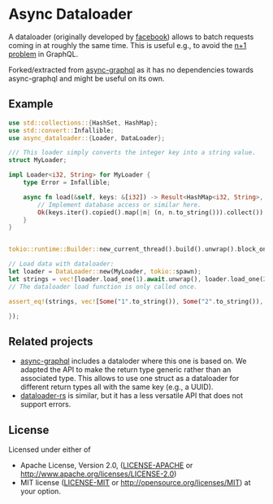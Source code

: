 # Async Dataloader
A dataloader (originally developed by [facebook](https://github.com/graphql/dataloader)) allows to batch requests coming in at roughly the same time.
This is useful e.g., to avoid the [n+1 problem](https://async-graphql.github.io/async-graphql/en/dataloader.html) in GraphQL.

Forked/extracted from [async-graphql](https://github.com/async-graphql/async-graphql) as it has no dependencies towards async-graphql and might be useful on its own.

## Example
```rust
use std::collections::{HashSet, HashMap};
use std::convert::Infallible;
use async_dataloader::{Loader, DataLoader};

/// This loader simply converts the integer key into a string value.
struct MyLoader;

impl Loader<i32, String> for MyLoader {
    type Error = Infallible;

    async fn load(&self, keys: &[i32]) -> Result<HashMap<i32, String>, Self::Error> {
        // Implement database access or similar here.
        Ok(keys.iter().copied().map(|n| (n, n.to_string())).collect())
    }
}


tokio::runtime::Builder::new_current_thread().build().unwrap().block_on(async {

// Load data with dataloader:
let loader = DataLoader::new(MyLoader, tokio::spawn);
let strings = vec![loader.load_one(1).await.unwrap(), loader.load_one(2).await.unwrap(), loader.load_one(3).await.unwrap()];
// The dataloader load function is only called once.

assert_eq!(strings, vec![Some("1".to_string()), Some("2".to_string()), Some("3".to_string())]);

});
```

## Related projects
- [async-graphql](https://github.com/async-graphql/async-graphql) includes a dataloder where this one is based on. We adapted the API to make the return type generic rather than an associated type. This allows to use one struct as a dataloader for different return types all with the same key (e.g., a UUID). 
- [dataloader-rs](https://github.com/cksac/dataloader-rs) is similar, but it has a less versatile API that does not support errors.

## License

Licensed under either of

- Apache License, Version 2.0,
  ([LICENSE-APACHE](./LICENSE-APACHE) or <http://www.apache.org/licenses/LICENSE-2.0>)
- MIT license ([LICENSE-MIT](./LICENSE-MIT) or <http://opensource.org/licenses/MIT>)
  at your option.